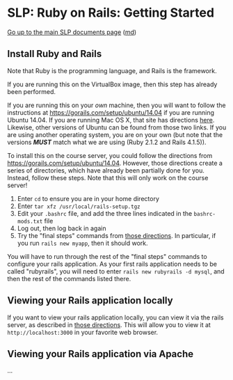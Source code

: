 SLP: Ruby on Rails: Getting Started
===================================

[Go up to the main SLP documents page](index.html) ([md](index.md))

Install Ruby and Rails
----------------------

Note that Ruby is the programming language, and Rails is the framework.

If you are running this on the VirtualBox image, then this step has already been performed.

If you are running this on your *own* machine, then you will want to follow the instructions at https://gorails.com/setup/ubuntu/14.04 if you are running Ubuntu 14.04.  If you are running Mac OS X, that site has directions [here](https://gorails.com/setup/osx).  Likewise, other versions of Ubuntu can be found from those two links.  If you are using another operating system, you are on your own (but note that the versions ***MUST*** match what we are using (Ruby 2.1.2 and Rails 4.1.5)).

To install this on the course server, you could follow the directions from https://gorails.com/setup/ubuntu/14.04.  However, those directions create a series of directories, which have already been partially done for you.  Instead, follow these steps.  Note that this will only work on the course server!

1. Enter `cd` to ensure you are in your home directory
2. Enter `tar xfz /usr/local/rails-setup.tgz`
3. Edit your `.bashrc` file, and add the three lines indicated in the `bashrc-mods.txt` file
4. Log out, then log back in again
5. Try the "final steps" commands from [those directions](https://gorails.com/setup/ubuntu/14.04).  In particular, if you run `rails new myapp`, then it should work.

You will have to run through the rest of the "final steps" commands to configure your rails application.  As your first rails application needs to be called "rubyrails", you will need to enter `rails new rubyrails -d mysql`, and then the rest of the commands listed there.


Viewing your Rails application locally
--------------------------------------

If you want to view your rails application locally, you can view it via the rails server, as described in [those directions](https://gorails.com/setup/ubuntu/14.04).  This will allow you to view it at `http://localhost:3000` in your favorite web browser.

Viewing your Rails application via Apache
-----------------------------------------





...
